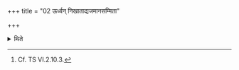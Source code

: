 +++
title = "02 ऊर्ध्वन् निखाताद्यजमानसम्मिता"

+++

<details><summary>थिते</summary>

2. (It should be fixed in such a way that when fixed it will be) of the measure of the height of the sacrificer from the buried portion upwards.[^1]  

[^1]: Cf. TS VI.2.10.3.  
</details>
